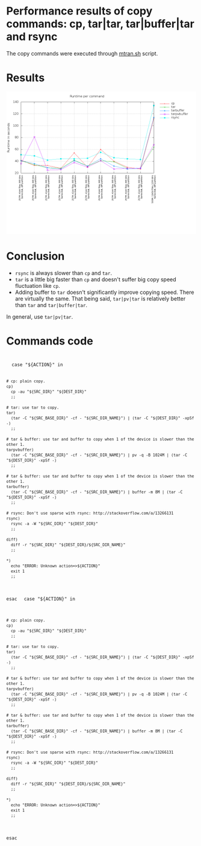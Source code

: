 # Performance results of copy commands: cp, tar|tar, tar|buffer|tar and rsync

The copy commands were executed through [mtran.sh](https://github.com/limelime/mtran/blob/master/mtran.sh) script.

# Results
![alt text](https://raw.githubusercontent.com/limelime/mtran/master/benchmark/benchmark-results.png "Copy commands performance results")

# Conclusion
* `rsync` is always slower than `cp` and `tar`.
* `tar` is a little big faster than `cp` and doesn't suffer big copy speed fluctuation like `cp`.
* Adding buffer to `tar` doesn't significantly improve copying speed. There are virtually the same. That being said, `tar|pv|tar` is relatively better than `tar` and `tar|buffer|tar`. 

In general, use `tar|pv|tar`.

# Commands code
<code>
  case "${ACTION}" in

    # cp: plain copy.
    cp)
      cp -au "${SRC_DIR}" "${DEST_DIR}"
      ;;
    
    # tar: use tar to copy.
    tar)
      (tar -C "${SRC_BASE_DIR}" -cf - "${SRC_DIR_NAME}") | (tar -C "${DEST_DIR}" -xpSf -)
      ;;

    # tar & buffer: use tar and buffer to copy when 1 of the device is slower than the other 1.
    tarpvbuffer)
      (tar -C "${SRC_BASE_DIR}" -cf - "${SRC_DIR_NAME}") | pv -q -B 1024M | (tar -C "${DEST_DIR}" -xpSf -)
      ;;

    # tar & buffer: use tar and buffer to copy when 1 of the device is slower than the other 1.
    tarbuffer)
      (tar -C "${SRC_BASE_DIR}" -cf - "${SRC_DIR_NAME}") | buffer -m 8M | (tar -C "${DEST_DIR}" -xpSf -)
      ;;

    # rsync: Don't use sparse with rsync: http://stackoverflow.com/a/13266131
    rsync)
      rsync -a -W "${SRC_DIR}" "${DEST_DIR}"
      ;;
    
    diff)
      diff -r "${SRC_DIR}" "${DEST_DIR}/${SRC_DIR_NAME}"
      ;;
            
    *)
      echo "ERROR: Unknown action=>${ACTION}"
      exit 1
      ;;
  esac
</code>
<code>
  case "${ACTION}" in

    # cp: plain copy.
    cp)
      cp -au "${SRC_DIR}" "${DEST_DIR}"
      ;;
    
    # tar: use tar to copy.
    tar)
      (tar -C "${SRC_BASE_DIR}" -cf - "${SRC_DIR_NAME}") | (tar -C "${DEST_DIR}" -xpSf -)
      ;;

    # tar & buffer: use tar and buffer to copy when 1 of the device is slower than the other 1.
    tarpvbuffer)
      (tar -C "${SRC_BASE_DIR}" -cf - "${SRC_DIR_NAME}") | pv -q -B 1024M | (tar -C "${DEST_DIR}" -xpSf -)
      ;;

    # tar & buffer: use tar and buffer to copy when 1 of the device is slower than the other 1.
    tarbuffer)
      (tar -C "${SRC_BASE_DIR}" -cf - "${SRC_DIR_NAME}") | buffer -m 8M | (tar -C "${DEST_DIR}" -xpSf -)
      ;;

    # rsync: Don't use sparse with rsync: http://stackoverflow.com/a/13266131
    rsync)
      rsync -a -W "${SRC_DIR}" "${DEST_DIR}"
      ;;
    
    diff)
      diff -r "${SRC_DIR}" "${DEST_DIR}/${SRC_DIR_NAME}"
      ;;
            
    *)
      echo "ERROR: Unknown action=>${ACTION}"
      exit 1
      ;;
  esac
</code>
